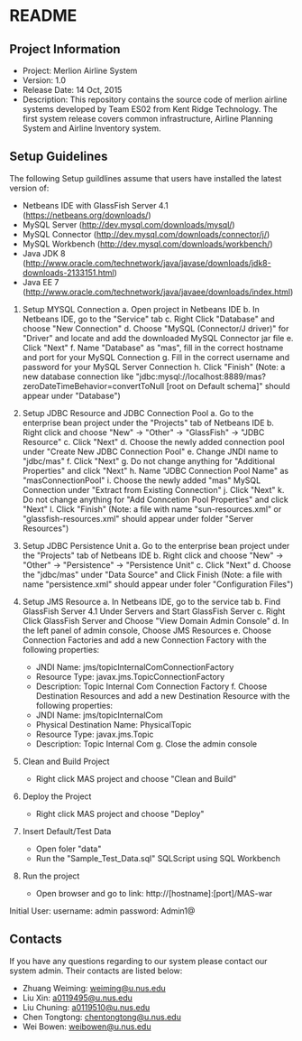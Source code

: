 # README #

## Project Information ##

* Project: Merlion Airline System
* Version: 1.0
* Release Date: 14 Oct, 2015
* Description:
This repository contains the source code of merlion airline systems developed by Team ES02 from Kent Ridge Technology. The first system release covers common infrastructure, Airline Planning System and Airline Inventory system. 



## Setup Guidelines ##

The following Setup guildlines assume that users have installed the latest version of:
- Netbeans IDE with GlassFish Server 4.1 (https://netbeans.org/downloads/)
- MySQL Server (http://dev.mysql.com/downloads/mysql/)
- MySQL Connector (http://dev.mysql.com/downloads/connector/j/)
- MySQL Workbench (http://dev.mysql.com/downloads/workbench/)
- Java JDK 8 (http://www.oracle.com/technetwork/java/javase/downloads/jdk8-downloads-2133151.html)
- Java EE 7 (http://www.oracle.com/technetwork/java/javaee/downloads/index.html)


1. Setup MYSQL Connection
   a. Open project in Netbeans IDE
   b. In Netbeans IDE, go to the "Service" tab
   c. Right Click "Database" and choose "New Connection"
   d. Choose "MySQL (Connector/J driver)" for "Driver" and locate and add the downloaded MySQL Connector jar file
   e. Click "Next"
   f. Name "Database" as "mas", fill in the correct hostname and port for your MySQL Connection
   g. Fill in the correct username and password for your MySQL Server Connection
   h. Click "Finish"
(Note: a new database connection like "jdbc:mysql://localhost:8889/mas?zeroDateTimeBehavior=convertToNull [root on Default schema]" should appear under "Database")

2. Setup JDBC Resource and JDBC Connection Pool
   a. Go to the enterprise bean project under the "Projects" tab of Netbeans IDE
   b. Right click and choose "New" -> "Other" -> "GlassFish" -> "JDBC Resource"
   c. Click "Next"
   d. Choose the newly added connection pool under "Create New JDBC Connection Pool"
   e. Change JNDI name to "jdbc/mas"
   f. Click "Next"
   g. Do not change anything for "Additional Properties" and click "Next"
   h. Name "JDBC Connection Pool Name" as "masConnectionPool"
   i. Choose the newly added "mas" MySQL Connection under "Extract from Existing Connection"
   j. Click "Next"
   k. Do not change anything for "Add Conncetion Pool Properties" and click "Next"
   l. Click "Finish"
(Note: a file with name "sun-resources.xml" or "glassfish-resources.xml" should appear under folder "Server Resources")

3. Setup JDBC Persistence Unit
   a. Go to the enterprise bean project under the "Projects" tab of Netbeans IDE
   b. Right click and choose "New" -> "Other" -> "Persistence" -> "Persistence Unit"
   c. Click "Next"
   d. Choose the "jdbc/mas" under "Data Source" and Click Finish
(Note: a file with name "persistence.xml" should appear under foler "Configuration Files")

4. Setup JMS Resource
   a. In Netbeans IDE, go to the service tab
   b. Find GlassFish Server 4.1 Under Servers and Start GlassFish Server
   c. Right Click GlassFish Server and Choose "View Domain Admin Console"
   d. In the left panel of admin console, Choose JMS Resources
   e. Choose Connection Factories and add a new Connection Factory with the following properties:
      - JNDI Name: jms/topicInternalComConnectionFactory
      - Resource Type: javax.jms.TopicConnectionFactory
	  - Description: Topic Internal Com Connection Factory
   f. Choose Destination Resources and add a new Destination Resource with the following properties:
      - JNDI Name: jms/topicInternalCom
	  - Physical Destination Name: PhysicalTopic
	  - Resource Type: javax.jms.Topic
	  - Description: Topic Internal Com
   g. Close the admin console

5. Clean and Build Project
   - Right click MAS project and choose "Clean and Build"

6. Deploy the Project
   - Right click MAS project and choose "Deploy"

7. Insert Default/Test Data
   - Open foler "data"
   - Run the "Sample_Test_Data.sql" SQLScript using SQL Workbench

8. Run the project
   - Open browser and go to link: http://[hostname]:[port]/MAS-war
   
Initial User:
username: admin
password: Admin1@

## Contacts ##

If you have any questions regarding to our system please contact our system admin. Their contacts are listed below:
* Zhuang Weiming: weiming@u.nus.edu
* Liu Xin: a0119495@u.nus.edu
* Liu Chuning: a0119510@u.nus.edu
* Chen Tongtong: chentongtong@u.nus.edu
* Wei Bowen: weibowen@u.nus.edu